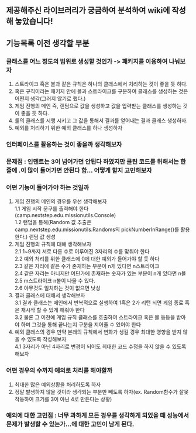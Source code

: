## 제공해주신 라이브러리가 궁금하여 분석하여 wiki에 작성해 놓았습니다! 
## 기능목록 이전 생각할 부분
### 클래스를 어느 정도의 범위로 생성할 것인가 -> 패키지를 이용하여 나눠보자
1. 스트라이크 혹은 볼과 같은 규칙은 하나의 클래스에서 처리하는 것이 좋을 듯 하다.
2. 혹은 규칙이라는 패키지 안에 볼과 스트라이크를 구분하여 클래스를 생성하는 것은 어떤지 생각(그러지 않기로 했다.)
3. 게임 진행의 메인 즉, 랜덤으로 값을 생성하고 값을 입력받는 클래스를 생성하는 것이 좋을 듯 하다.
4. 룰의 클래스를 시행 시키고 그 값을 통해서 결과를 얻어내는 결과 클래스 생성하자.
5. 예외를 처리하기 위한 예외 클래스를 하나 생성하자
### 인터페이스를 활용하는 것이 좋을까 생각해보자
### 문제점 : 인덴트는 3이 넘어가면 안된다 하였지만 클린 코드를 위해서는 한줄에 .이 많이 들어가면 안된다 함... 어떻게 할지 고민해보자
### 어떤 기능이 들어가야 하는 것일까
1. 게임 진행의 메인의 경우를 우선 생각해보자<br>
1.1 게임 시작 문구를 출력해야 한다 (camp.nextstep.edu.missionutils.Console) <br>
1.2 랜덤을 통해(Random 값 추출은 camp.nextstep.edu.missionutils.Randoms의 pickNumberInRange()를 활용한다.) 랜덤 값 생성
2. 게임 진행의 규칙에 대해 생각해보자<br>
2.1 1~9까지 서로 다른 수로 이루어진 3자리의 수를 맞춰야 한다<br>
2.2 예외 처리를 위한 클래스에 0에 대한 예외가 들어가야 할 듯 하다<br>
2.3 같은 자리에 같은 수가 존재하는 부분이 n개 있다면 n스트라이크<br>
2.4 같은 자리는 아니지만 어딘가에 존재하는 숫자가 있는 부분이 n개 있다면 n볼<br>
2.5 m스트라이크 n볼이 나올 수 있다.<br>
2.6 아무것도 일치하는 것이 없으면 낫싱
3. 결과 클래스에 대해서 생각해보자<br>
3.1 결과 클래스는 메인에서 반복적으로 실행하여 1혹은 2가 리턴 되면 게임 종료 혹은 재시작 할 수 있게 해줘야 한다<br>
3.2 물론 그 이전에 게임 규칙 클래스를 호출하여 스트라이크 혹은 볼 등등을 받아야 하며 그것을 통해 끝나는지 구분을 지어줄 수 있어야 한다<br>
4. 예외 클래스의 경우 만약 본래의 규칙에서 변화가 생길 경우 최대한 영향을 받지 않을 수 있도록 작성해보자 <br>
4.1 3자리가 아닌 4자리로 변경이 되어도 최대한 코드 수정을 하지 않을 수 있도록 해보자
### 어떤 경우의 수까지 예외로 처리를 해야할까
1. 최대한 많은 예외상황을 처리하도록 하자
2. 정말 발생하지 않을 것이라 생각되는 부분만 빼도록 하자(ex. Random함수가 잘못 작동하여 크기를 3이 아닌 4로 만든다는 상황)
### 예외에 대한 고민점 : 너무 과하게 모든 경우를 생각하게 되었을 때 성능에서 문제가 발생할 수 있는가...에 대한 고민이 남게 된다.